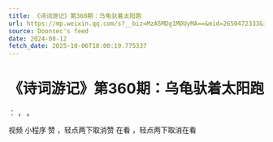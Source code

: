 ```yaml
---
title: 《诗词游记》第360期：乌龟驮着太阳跑
url: https://mp.weixin.qq.com/s?__biz=MzA5MDg1MDUyMA==&mid=2650472333&idx=2&sn=501bba1a20e4ce54b6a42dbd7a047195
source: Doonsec's feed
date: 2024-08-12
fetch_date: 2025-10-06T18:00:19.775337
---
```


# 《诗词游记》第360期：乌龟驮着太阳跑

：
，
。

视频
小程序
赞
，轻点两下取消赞
在看
，轻点两下取消在看